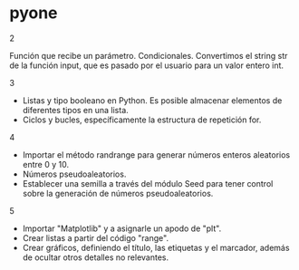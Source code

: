 # pyone

2

Función que recibe un parámetro.
Condicionales.
Convertimos el string str de la función input, que es pasado por el usuario para un valor entero int.

3

- Listas y tipo booleano en Python. Es posible almacenar elementos de diferentes tipos en una lista.
- Ciclos y bucles, específicamente la estructura de repetición for.

4

- Importar el método randrange para generar números enteros aleatorios entre 0 y 10.
- Números pseudoaleatorios.
- Establecer una semilla a través del módulo Seed para tener control sobre la generación de números pseudoaleatorios.

5

- Importar "Matplotlib" y a asignarle un apodo de "plt".
- Crear listas a partir del código "range".
- Crear gráficos, definiendo el título, las etiquetas y el marcador, además de ocultar otros detalles no relevantes.
